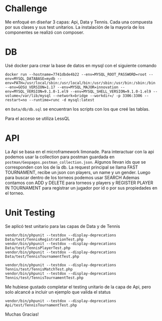 # Challenge

Me enfoqué en diseñar 3 capas: Api, Data y Tennis. Cada una compuesta por sus clases y sus test unitarios.
La instalación de la mayoría de los componentes se realizó con composer.

# DB
Usé docker para crear la base de datos en mysql con el siguiente comando

`docker run --hostname=7741dbde4b22 --env=MYSQL_ROOT_PASSWORD=root --env=MYSQL_DATABASE=mydb --env=PATH=/usr/local/sbin:/usr/local/bin:/usr/sbin:/usr/bin:/sbin:/bin --env=GOSU_VERSION=1.17 --env=MYSQL_MAJOR=innovation --env=MYSQL_VERSION=9.1.0-1.el9 --env=MYSQL_SHELL_VERSION=9.1.0-1.el9 --volume=/var/lib/mysql --network=bridge --workdir=/ -p 3306:3306 --restart=no --runtime=runc -d mysql:latest`

en `Data/db/db.sql` se encuentran los scripts con los que creé las tablas.

Para el acceso se utiliza LessQL

# API
La Api se basa en el microframework limonade.
Para interactuar con la api podemos usar la collection para postman guardada en `postman/Geopagos.postman_collection.json`.
Algunos llevan ids que se corresponden con los de la db.
La request principal se llama FAST TOURNAMENT, recibe un json con players, un name y un gender.
Luego para buscar dentro de los torneos podemos usar SEARCH
Ademas contamos con ADD y DELETE para torneos y players y REGISTER PLAYER IN TOURNAMENT para registrar un jugador por id o por sus propiedades en el torneo.

# Unit Testing
Se aplicó test unitario para las capas de Data y de Tennis

```
vendor/bin/phpunit --testdox --display-deprecations Data/test/TennisRegistrationTest.php
vendor/bin/phpunit --testdox --display-deprecations Data/test/TennisPlayerTest.php   
vendor/bin/phpunit --testdox --display-deprecations Data/test/TennisTournamentTest.php     

vendor/bin/phpunit --testdox --display-deprecations Tennis/test/TennisMatchTest.php  
vendor/bin/phpunit --testdox --display-deprecations Tennis/test/TennisTournamentTest.php  
```

Me hubiese gustado completar el testing unitario de la capa de Api, pero solo alcancé a incluir un ejemplo que valida el status

`vendor/bin/phpunit --testdox --display-deprecations Api/test/TennisTournamentTest.php`


Muchas Gracias!


